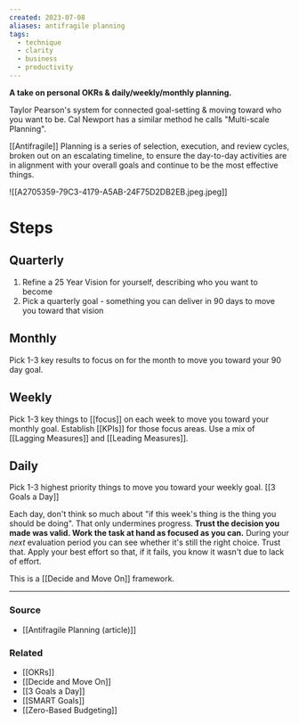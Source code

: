 ```yaml
---
created: 2023-07-08
aliases: antifragile planning
tags:
  - technique
  - clarity
  - business
  - productivity
---
```

**A take on personal OKRs & daily/weekly/monthly planning.**

Taylor Pearson's system for connected goal-setting & moving toward who you want to be. Cal Newport has a similar method he calls "Multi-scale Planning".

[[Antifragile]] Planning is a series of selection, execution, and review cycles, broken out on an escalating timeline, to ensure the day-to-day activities are in alignment with your overall goals and continue to be the most effective things.

![[A2705359-79C3-4179-A5AB-24F75D2DB2EB.jpeg.jpeg]]

# Steps

## Quarterly

1. Refine a 25 Year Vision for yourself, describing who you want to become
2. Pick a quarterly goal - something you can deliver in 90 days to move you toward that vision

## Monthly

Pick 1-3 key results to focus on for the month to move you toward your 90 day goal.

## Weekly

Pick 1-3 key things to [[focus]] on each week to move you toward your monthly goal. Establish [[KPIs]] for those focus areas. Use a mix of [[Lagging Measures]] and [[Leading Measures]].

## Daily

Pick 1-3 highest priority things to move you toward your weekly goal. [[3 Goals a Day]]

Each day, don't think so much about "if this week's thing is the thing you should be doing". That only undermines progress. **Trust the decision you made was valid. Work the task at hand as focused as you can.** 
During your *next* evaluation period you can see whether it's still the right choice. Trust that. Apply your best effort so that, if it fails, you know it wasn't due to lack of effort. 

This is a [[Decide and Move On]] framework.

****
### Source
- [[Antifragile Planning (article)]]

### Related
- [[OKRs]] 
- [[Decide and Move On]] 
- [[3 Goals a Day]] 
- [[SMART Goals]]
- [[Zero-Based Budgeting]]